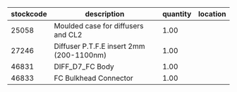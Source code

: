 |stockcode|description|quantity|location|
|---------|-----------|--------|--------|
|25058|Moulded case for diffusers and CL2|1.00||
|27246|Diffuser P.T.F.E insert 2mm (200-1100nm)|1.00||
|46831|DIFF_D7_FC Body|1.00||
|46833|FC Bulkhead Connector|1.00||
